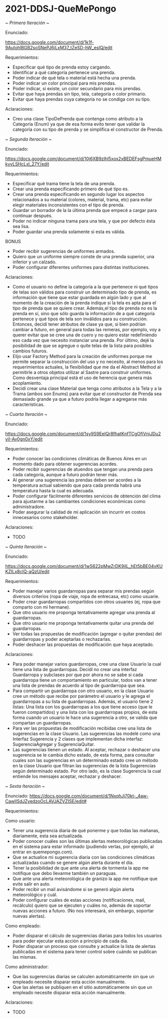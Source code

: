 # 2021-DDSJ-QueMePongo

~ *Primera Iteración* ~

Enunciado:

https://docs.google.com/document/d/1k1f-9AuIohlBGB2soSNePJ6jLxM37_tZeSD-hW_esIQ/edit

Requerimientos:

- Especificar qué tipo de prenda estoy cargando.
- Identificar a qué categoría pertenece una prenda.
- Poder indicar de qué tela o material está hecha una prenda.
- Poder indicar un color principal para mis prendas.
- Poder indicar, si existe, un color secundario para mis prendas.
- Evitar que haya prendas sin tipo, tela, categoría o color primario.
- Evitar que haya prendas cuya categoría no se condiga con su tipo.

Aclaraciones:

- Creo una clase TipoDePrenda que contenga como atributo a la Categoría (Enum) ya que de esa forma evito tener que validar la categoría con su tipo de prenda y se simplifica el constructor de Prenda.

~ *Segunda Iteración* ~

Enunciado:

https://docs.google.com/document/d/10j6XB9zIhl5xox2xBEDEFsgPmueHMkyvLSHcLxl_27Y/edit

Requerimientos:

- Especificar qué trama tiene la tela de una prenda.
- Crear una prenda especificando primero de qué tipo es.
- Crear una prenda especificando en segundo lugar los aspectos relacionados a su material (colores, material, trama, etc) para evitar elegir materiales inconsistentes con el tipo de prenda.
- Guardar un borrador de la la última prenda que empecé a cargar para continuar después.
- Poder no indicar ninguna trama para una tela, y que por defecto ésta sea lisa.
- Poder guardar una prenda solamente si esta es válida.

BONUS

- Poder recibir sugerencias de uniformes armados. 
- Quiero que un uniforme siempre conste de una prenda superior, una inferior y un calzado.
- Poder configurar diferentes uniformes para distintas instituciones.

Aclaraciones:

- Como el usuario no define la categoría a la que pertenece ni qué tipos de telas son válidos para construir un determinado tipo de prenda, es información que tiene que estar guardada en algún lado y que al momento de la creación de la prenda indique si la tela es apta para el tipo de prenda que se quiere crear. Además,el tipo de prenda no es la prenda en sí, sino que sólo guarda la información de a qué categoría pertenece y qué tipos de tela son inválidos para su construcción. Entonces, decidí tener atributos de clase ya que, si bien podrían cambiar a futuro, en general para todas las remeras, por ejemplo, voy a querer evitar que se cree una de cuero y no quiero estar redefiniendo eso cada vez que necesito instanciar una prenda. Por último, dejé la posibilidad de que se agregue o quite telas de la lista para posibles cambios futuros.
- Elijo usar Factory Method para la creación de uniformes porque me permite separar la construcción del uso y no necesito, al menos para los requerimientos actuales, la flexibilidad que me da el Abstract Method al permitirle a otros objetos utilizar al Sastre para construir uniformes. Como desventaja principal está el uso de herencia que genera más acoplamiento.
- Decidí crear una clase Material que tenga como atributos a la Tela y a la Trama (ambos son Enums) para evitar que el constructor de Prenda sea demasiado grande ya que a futuro podría llegar a agregarse más características.

~ *Cuarta Iteración* ~

Enunciado:

https://docs.google.com/document/d/1sy9S9EeIQr8fhatKnfTCgOfjVniJDu2viI-Av0gn0xY/edit

Requerimientos:

- Poder conocer las condiciones climáticas de Buenos Aires en un momento dado para obtener sugerencias acordes.
- Poder recibir sugerencias de atuendos que tengan una prenda para cada categoría, aunque a futuro podrán tener más.
- Al generar una sugerencia las prendas deben ser acordes a la temperatura actual sabiendo que para cada prenda habrá una temperatura hasta la cual es adecuada.
- Poder configurar fácilmente diferentes servicios de obtención del clima para ajustarme a las cambiantes condiciones económicas como administradore.
- Poder asegurar la calidad de mi aplicación sin incurrir en costos innecesarios como stakeholder.

Aclaraciones:

- TODO

~ *Quinta Iteración* ~

Enunciado:

https://docs.google.com/document/d/1wS622pMwZrDK9ilL_hEt5bBE04vKUKZILx8cIQ-aQzU/edit

Requerimientos:

- Poder manejar varios guardarropas para separar mis prendas según diversos criterios (ropa de viaje, ropa de entrecasa, etc) como usuarie. 
- Poder crear guardarropas compartidos con otros usuaries (ej, ropa que comparto con mi hermane). 
- Que otro usuario me proponga tentativamente agregar una prenda al guardarropas.
- Que otro usuario me proponga tentativamente quitar una prenda del guardarropas.
- Ver todas las propuestas de modificación (agregar o quitar prendas) del guardarropas y poder aceptarlas o rechazarlas.
- Poder deshacer las propuestas de modificación que haya aceptado.

Aclaraciones:

- Para poder manejar varios guardarropas, cree una clase Usuario la cual tiene una lista de guardarropas. Decidí no crear una interfaz Guardarropa y subclases por que por ahora no se sabe si cada guardarropa tiene un comportamiento en particular, todos van a tener una lista de prendas de acuerdo al tipo de guardarropa que sea.
- Para compartir un guardarropa con otro usuario, en la clase Usuario cree un método que recibe por parámetro el usuario y le agrega el guardarropas a su lista de guardarropas. Además, el usuario tiene 2 listas: Una lista con los guardarropas a los que tiene acceso (que le fueron compartidos) y una lista con los guardarropas propios, de esta forma cuando un usuario le hace una sugerencia a otro, se valida que compartan un guardarropas.
- Para ver las propuestas de modificación recibidas cree una lista de sugerencias en la clase Usuario. Las sugerencias las modelé como una Interfaz Sugerencia y 2 clases que implementan dicha interfaz: SugerenciaAgregar y SugerenciaQuitar.
- Las sugerencias tienen un estado. Al aceptar, rechazar o deshacer una sugerencia se le cambia dicho estado, de esta forma, para consultar cuales son las sugerencias en un determinado estado cree un método en la clase Usuario que filtran las sugerencias de la lista Sugerencias según determinado estado. Por otro lado, es la clase Sugerencia la cual entiende los mensajes aceptar, rechazar y deshacer.

~ *Sexta Iteración* ~

Enunciado: https://docs.google.com/document/d/1NxqhJj70kt-_4aw-CawlISdJZyedzoOcLAVJAZVZISE/edit#

Requerimientos:

Como usuario:

- Tener una sugerencia diaria de qué ponerme y que  todas las mañanas, diariamente, esta sea actualizada.
- Poder conocer cuáles son las últimas alertas meteorológicas publicadas en el sistema para estar informado (pudiendo verlas, por ejemplo, al entrar en quemepongo.com).
- Que se actualice mi sugerencia diaria con las condiciones climáticas actualizadas cuando se genere algún alerta durante el día.
- Tener la posibilidad de que ante una alerta de tormenta la app me notifique que debo llevarme también un paraguas.
- Que ante una alerta meteorológica de granizo la app  me notifique que evite salir en auto.
- Poder recibir un mail avisándome si se generó algún alerta meteorológico y cuál.
- Poder configurar cuáles de estas acciones (notificaciones, mail, recálculo)  quiero que se ejecuten y cuáles no, además de soportar nuevas acciones a futuro. (No nos interesará, sin embargo, soportar nuevas alertas).

Como empleado:

- Poder disparar el cálculo de sugerencias diarias para todos los usuarios para poder ejecutar esta acción a principio de cada día.
- Poder disparar un proceso que consulte y actualice la lista de alertas publicadas en el sistema para tener control sobre cuándo se publican las mismas.

Como administrador:

- Que las sugerencias diarias se calculen automáticamente sin que un empleado necesite disparar esta acción manualmente.
- Que las alertas se publiquen en el sitio automáticamente sin que un empleado necesite disparar esta acción manualmente.

Aclaraciones:

- TODO
